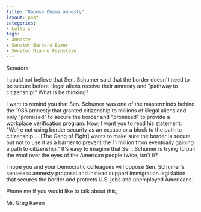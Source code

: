 ```yaml
---
title: "Oppose Obama amnesty"
layout: post
categories:
- Letters
tags:
- amnesty
- Senator Barbara Boxer
- Senator Dianne Feinstein
---
```


Senators:

I could not believe that Sen. Schumer said that the border doesn't need to be secure before illegal aliens receive their amnesty and "pathway to citizenship!" What is he thinking?  
  
I want to remind you that Sen. Schumer was one of the masterminds behind the 1986 amnesty that granted citizenship to millions of illegal aliens and only "promised" to secure the border and "promised" to provide a workplace verification program. Now, I want you to read his statement: "We're not using border security as an excuse or a block to the path to citizenship.... \[The Gang of Eight\] wants to make sure the border is secure, but not to use it as a barrier to prevent the 11 million from eventually gaining a path to citizenship." It's easy to imagine that Sen. Schumer is trying to pull the wool over the eyes of the American people twice, isn't it?

I hope you and your Democratic colleagues will oppose Sen. Schumer's senseless amnesty proposal and instead support immigration legislation that secures the border and protects U.S. jobs and unemployed Americans.

Phone me if you would like to talk about this,

Mr. Greg Raven